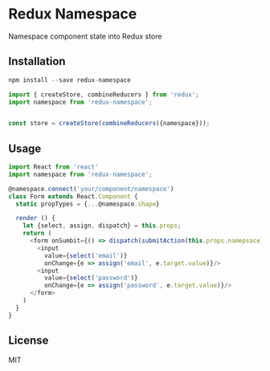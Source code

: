 Redux Namespace
=============

Namespace component state into Redux store

## Installation

```js
npm install --save redux-namespace
```

```js
import { createStore, combineReducers } from 'redux';
import namespace from 'redux-namespace';


const store = createStore(combineReducers({namespace}));
```

## Usage

```js
import React from 'react'
import namespace from 'redux-namespace';

@namespace.connect('your/component/namespace')
class Form extends React.Component {
  static propTypes = {...@namespace.shape}

  render () {
    let {select, assign, dispatch} = this.props;
    return (
      <form onSumbit={() => dispatch(submitAction(this.props.namepsace))}/>
        <input
          value={select('email')}
          onChange={e => assign('email', e.target.value)}/>
        <input
          value={select('password')}
          onChange={e => assign('password', e.target.value)}/>
      </form>
    )
  }
}
```

## License

MIT
